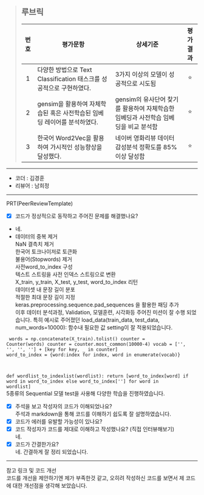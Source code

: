 >## **루브릭**
>
>|번호|평가문항|상세기준|평가결과|
>|:---:|---|---|:---:|
>|1|다양한 방법으로 Text Classification 태스크를 성공적으로 구현하였다.|3가지 이상의 모델이 성공적으로 시도됨|⭐|
>|2|gensim을 활용하여 자체학습된 혹은 사전학습된 임베딩 레이어를 분석하였다.|gensim의 유사단어 찾기를 활용하여 자체학습한 임베딩과 사전학습 임베딩을 비교 분석함|⭐|
>|3|한국어 Word2Vec을 활용하여 가시적인 성능향상을 달성했다.|네이버 영화리뷰 데이터 감성분석 정확도를 85% 이상 달성함|⭐|

----------------------------------------------

- 코더 : 김경훈
- 리뷰어 : 남희정

----------------------------------------------

PRT(PeerReviewTemplate)

- [X] 코드가 정상적으로 동작하고 주어진 문제를 해결했나요?
- 네. 
- 데이터의 중복 제거<br>
NaN 결측치 제거<br>
한국어 토크나이저로 토큰화<br>
불용어(Stopwords) 제거<br>
사전word_to_index 구성<br>
텍스트 스트링을 사전 인덱스 스트링으로 변환<br>
X_train, y_train, X_test, y_test, word_to_index 리턴<br>
데이터셋 내 문장 길이 분포<br>
적절한 최대 문장 길이 지정<br>
keras.preprocessing.sequence.pad_sequences 을 활용한 패딩 추가<br>
이후 데이터 분석과정, Validation, 모델훈련, 시각화등 주어진 미션이 잘 수행 되었습니다. 
특히 예시로 주어졌던 load_data(train_data, test_data, num_words=10000): 함수내 필요한 값 setting이 잘 적용되었습니다.<br>

<code> words = np.concatenate(X_train).tolist()
 counter = Counter(words)
 counter = counter.most_common(10000-4)
 vocab = ['<PAD>', '<BOS>', '<UNK>', '<UNUSED>'] + [key for key, _ in counter]
 word_to_index = {word:index for index, word in enumerate(vocab)}
    
 def wordlist_to_indexlist(wordlist):
     return [word_to_index[word] if word in word_to_index else word_to_index['<UNK>'] for word in wordlist]</code><br>
5종류의 Sequential 모델 test을 사용해 다양한 학습을 진행하였습니다.<br>
- [X] 주석을 보고 작성자의 코드가 이해되었나요?<br>
  주석과 markdown을 통해 코드를 이해하기 쉽도록 잘 설명하였습니다. 
- [X] 코드가 에러를 유발할 가능성이 있나요?<br>
- [X] 코드 작성자가 코드를 제대로 이해하고 작성했나요? (직접 인터뷰해보기)<br>
  네. <br>
- [X] 코드가 간결한가요?<br>
  네. 간결하게 잘 정리 되었습니다. 

----------------------------------------------

참고 링크 및 코드 개선<br>
  코드를 개선을 제안하기엔 제가 부족한것 같고, 오히려 작성하신 코드를 보면서 제 코드에 대한 개선점을 생각해 보았습니다.



